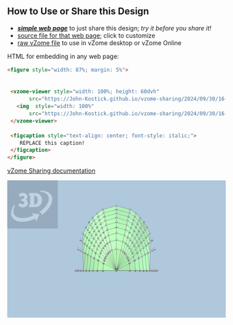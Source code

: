 
## How to Use or Share this Design

 - [***simple web page***](<https://John-Kostick.github.io/vzome-sharing/2024/09/30/16-17-09-5:8-parabolic-Ellipsoid/>) to just share this design; *try it before you share it!*
 - [source file for that web page](<https://github.com/John-Kostick/vzome-sharing/edit/main/2024/09/30/16-17-09-5:8-parabolic-Ellipsoid/index.md>); click to customize
 - [raw vZome file](<https://raw.githubusercontent.com/John-Kostick/vzome-sharing/main/2024/09/30/16-17-09-5:8-parabolic-Ellipsoid/5:8-parabolic-Ellipsoid.vZome>) to use in vZome desktop or vZome Online
 
 HTML for embedding in any web page:
 ```html
<figure style="width: 87%; margin: 5%">
  
  
  <vzome-viewer style="width: 100%; height: 60dvh" 
        src="https://John-Kostick.github.io/vzome-sharing/2024/09/30/16-17-09-5:8-parabolic-Ellipsoid/5:8-parabolic-Ellipsoid.vZome" >
    <img  style="width: 100%"
        src="https://John-Kostick.github.io/vzome-sharing/2024/09/30/16-17-09-5:8-parabolic-Ellipsoid/5:8-parabolic-Ellipsoid.png" >
  </vzome-viewer>

  <figcaption style="text-align: center; font-style: italic;">
     REPLACE this caption!
  </figcaption>
</figure>

 ```

[vZome Sharing documentation](https://vzome.github.io/vzome/sharing.html#how-it-works)

![Image](<5:8-parabolic-Ellipsoid.png>)

